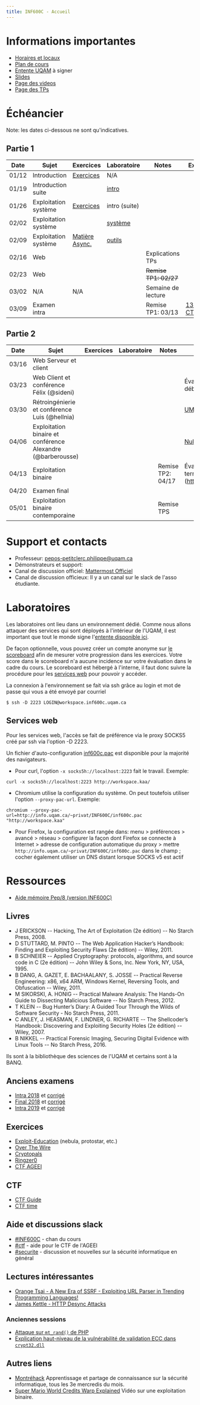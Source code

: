 ```yaml
---
title: INF600C - Accueil
---
```


# Informations importantes

* [Horaires et locaux](http://www.etudier.uqam.ca/cours?sigle=INF600C#Horaire)
* [Plan de cours](http://info.uqam.ca/plan_cours/Hiver%202022/INF600C.html)
* [Entente UQAM](https://info.uqam.ca/~privat/INF600C/EntenteUQAM.pdf) à signer
* [Slides](https://github.com/ppepos/inf600c/tree/master/pres)
* [Page des videos](videos.md)
* [Page des TPs](tps.md)

# Échéancier

Note: les dates ci-dessous ne sont qu'indicatives.

## Partie 1

| Date  | Sujet                | Exercices                               | Laboratoire                   | Notes                 | Extras                                  |
|-------|----------------------|-----------------------------------------|-------------------------------|-----------------------|-----------------------------------------|
| 01/12 | Introduction         | [Exercices](cours/intro.md)             | N/A                           |                       |                                         |
| 01/19 | Introduction suite   |                                         | [intro](labs/01-intro.md)     |                       |                                         |
| 01/26 | Exploitation système | [Exercices](cours/systeme.md)           | intro (suite)                 |                       |                                         |
| 02/02 | Exploitation système |                                         | [système](labs/02-systeme.md) |                       |                                         |
| 02/09 | Exploitation système | [Matière Async.](cours/systeme_next.md) | [outils](outils.md)           |                       |                                         |
| 02/16 | Web                  |                                         |                               | Explications TPs      |                                         |
| 02/23 | Web                  |                                         |                               | ~~Remise TP1: 02/27~~ |                                         |
| 03/02 | N/A                  | N/A                                     |                               | Semaine de lecture    |                                         |
| 03/09 | Examen intra         |                                         |                               | Remise TP1: 03/13     | [1337UP CTF](https://ctf.intigriti.io/) |

## Partie 2

| Date  | Sujet                                                       | Exercices | Laboratoire | Notes             | Extras                                                                                                                      |
|-------|-------------------------------------------------------------|-----------|-------------|-------------------|-----------------------------------------------------------------------------------------------------------------------------|
| 03/16 | Web Serveur et client                                       |           |             |                   |                                                                                                                             |
| 03/23 | Web Client et conférence Félix (@sideni)                    |           |             |                   | Évaluation des enseignements débute le 28                                                                                   |
| 03/30 | Rétroingénierie et conférence Luis (@hellnia)               |           |             |                   | [UMass CTF](https://ctftime.org/event/1561), [Midnight Sun CTF](https://ctftime.org/event/1474)                             |
| 04/06 | Exploitation binaire et conférence Alexandre (@barberousse) |           |             |                   | [Nullcon CTF](https://nullcon.net/berlin-2022/ctf/), [PlaidCTF](https://plaidctf.com/)                                      |
| 04/13 | Exploitation binaire                                        |           |             | Remise TP2: 04/17 | Évaluation des enseignements termine le 10, [dCTF](https://dragonsec.si/en/dctf), [TAMUctf](https://ctftime.org/event/15570 |
| 04/20 | Examen final                                                |           |             |                   |                                                                                                                             |
| 05/01 | Exploitation binaire contemporaine                          |           |             | Remise TPS        |                                                                                                                             |

<!--

| Date  | Sujet                        | Laboratoire | Notes          | Extras                                          |
|-------|------------------------------|-------------|----------------|-------------------------------------------------|
| 03/24 | Rétro-ingénierie ([Exercices](cours/rev.md)) |             |                | VolgaCTF (27 mars)                              |
| 03/31 | Rétro-ingénierie suite + Exploitation binaire ([Exercices](cours/pwn.md)) |             |                | [ångstromCTF (2-7 Avril)](https://angstromctf.com/)|
| 04/07 | Exploitation binaire ([Exercices](cours/pwn2.md)) |             |                | Midnight Sun CTF (9 avr)                        |
| 04/14 | Contre-mesures modernes ([Exercices](cours/rop.md)) |             |                | PlaidCTF (16 avr)                               |
| 04/21 | Contre-mesures modernes      |             |                | Montréhack (20 avr 19h)                         |
| 04/28 | Exploitation binaire moderne |             |                |                                                 |
| 05/05 | Examen final                 |             |                | Northsec (20-28 mai)                            |

-->

# Support et contacts

* Professeur: <pepos-petitclerc.philippe@uqam.ca>
* Démonstrateurs et support: 
* Canal de discussion officiel: [Mattermost Officiel](https://mattermost.info.uqam.ca/forum/channels/inf600c)
* Canal de discussion officieux: Il y a un canal sur le slack de l'asso étudiante.

# Laboratoires

Les laboratoires ont lieu dans un environnement dédié. Comme nous allons attaquer des services qui sont déployés à l'intérieur de l'UQAM, il est important que tout le monde signe l'[entente disponible ici](https://info.uqam.ca/~privat/INF600C/EntenteUQAM.pdf).

De façon optionnelle, vous pouvez créer un compte anonyme sur [le scoreboard](http://scoreboard.kaa/) afin de mesurer votre progression dans les exercices. Votre score dans le scoreboard n'a aucune incidence sur votre évaluation dans le cadre du cours. Le scoreboard est hébergé à l'interne, il faut donc suivre la procédure pour les [services web](#Services-web) pour pouvoir y accéder.

La connexion à l'environnement se fait via ssh grâce au login et mot de passe qui vous a été envoyé par courriel

~~~
$ ssh -D 2223 LOGIN@workspace.inf600c.uqam.ca
~~~

## Services web

Pour les services web, l'accès se fait de préférence via le proxy SOCKS5 créé par ssh via l'option -D 2223.

Un fichier d'auto-configuration [inf600c.pac](http://info.uqam.ca/~privat/INF600C/inf600c.pac) est disponible pour la majorité des navigateurs.

* Pour curl, l'option `-x socks5h://localhost:2223` fait le travail.
  Exemple:

~~~
curl -x socks5h://localhost:2223 http://workspace.kaa/
~~~

* Chromium utilise la configuration du système. On peut toutefois utiliser l'option `--proxy-pac-url`.
  Exemple:

~~~
chromium --proxy-pac-url=http://info.uqam.ca/~privat/INF600C/inf600c.pac "http://workspace.kaa"
~~~

* Pour Firefox, la configuration est rangée dans: menu > préférences > avancé > réseau > configurer la façon dont Firefox se connecte à Internet > adresse de configuration automatique du proxy > mettre `http://info.uqam.ca/~privat/INF600C/inf600c.pac` dans le champ ; cocher également utiliser un DNS distant lorsque SOCKS v5 est actif

<!--

### Configuration de Burp

Le logiciel [Burp](https://portswigger.net/burp/communitydownload) peut être utile pour la partie Web. Ce [document](https://uqam-my.sharepoint.com/:b:/g/personal/cote_cyr_alexandre_uqam_ca/EXYnhHzaGYpAooX7f4yv1wUBtCooEjnIWWU8GiUE5SkADQ?e=nsKBrM) vous explique comment le configurer avec le proxy du cours.

-->

# Ressources

* [Aide mémoire Pep/8 (version INF600C)](https://info.uqam.ca/~privat/INF600C/aide-pep8.pdf)

## Livres

* J ERICKSON -- Hacking, The Art of Exploitation (2e édition) -- No Starch Press, 2008.
* D STUTTARD, M. PINTO -- The Web Application Hacker’s Handbook: Finding and Exploiting Security Flaws (2e édition) -- Wiley, 2011.
* B SCHNEIER -- Applied Cryptography: protocols, algorithms, and source code in C (2e édition) -- John Wiley & Sons, Inc. New York, NY, USA, 1995.
* B DANG, A. GAZET, E. BACHAALANY, S. JOSSE -- Practical Reverse Engineering: x86, x64 ARM, Windows Kernel, Reversing Tools, and Obfuscation -- Wiley, 2011.
* M SIKORSKI, A. HONIG -- Practical Malware Analysis: The Hands-On Guide to Dissecting Malicious Software -- No Starch Press, 2012.
* T KLEIN -- Bug Hunter’s Diary: A Guided Tour Through the Wilds of Software Security  - No Starch Press, 2011.
* C ANLEY, J. HEASMAN, F. LINDNER, G. RICHARTE -- The Shellcoder’s Handbook: Discovering and Exploiting Security Holes (2e édition) -- Wiley, 2007.
* B NIKKEL -- Practical Forensic Imaging, Securing Digital Evidence with Linux Tools --
 No Starch​ ​Press,​ ​2016.

Ils sont à la bibliothèque des sciences de l'UQAM et certains sont à la BANQ.

## Anciens examens

* [Intra 2018](exam/INF600C-181-intra-sujet.pdf) et [corrigé](exam/INF600C-181-intra-corrige.pdf)
* [Final 2018](exam/INF600C-181-final-sujet.pdf) et [corrigé](exam/INF600C-181-final-corrige.pdf)
* [Intra 2019](exam/INF600C-191-intra-sujet.pdf) et [corrigé](exam/INF600C-191-intra-corrige.pdf)

## Exercices

* [Exploit-Education](https://exploit.education/) (nebula, protostar, etc.)
* [Over The Wire](http://overthewire.org)
* [Cryptopals](http://cryptopals.com/)
* [Ringzer0](https://ringzer0team.com/)
* [CTF AGEEI](https://ctf.ageei.uqam.ca/)

## CTF

* [CTF Guide](https://trailofbits.github.io/ctf/)
* [CTF time](http://ctftime.org)

## Aide et discussions slack

* [#INF600C](https://ageei-uqam.slack.com/messages/inf600c/) - chan du cours
* [#ctf](https://ageei-uqam.slack.com/messages/ctf/) - aide pour le CTF de l'AGEEI
* [#securite](https://ageei-uqam.slack.com/messages/securite/) - discussion et nouvelles sur la sécurité informatique en général

## Lectures intéressantes

* [Orange Tsai - A New Era of SSRF - Exploiting URL Parser in Trending Programming Languages!](https://www.youtube.com/watch?v=voTHFdL9S2k)
* [James Kettle - HTTP Desync Attacks](https://portswigger.net/research/http-desync-attacks-request-smuggling-reborn)

### Anciennes sessions

* [Attaque sur `mt_rand()` de PHP](https://www.ambionics.io/blog/php-mt-rand-prediction)
* [Explication haut-niveau de la vulnérabilité de validation ECC dans `crypt32.dll`](https://medium.com/zengo/win10-crypto-vulnerability-cheating-in-elliptic-curve-billiards-2-69b45f2dcab6)

## Autres liens

* [Montréhack](https://montrehack.ca/) Apprentissage et partage de connaissance sur la sécurité informatique, tous les 3e mercredis du mois.
* [Super Mario World Credits Warp Explained](https://www.youtube.com/watch?v=vAHXK2wut_I) Vidéo sur une exploitation binaire.
